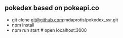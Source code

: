 ## pokedex based on pokeapi.co

- git clone git@github.com:mdaprotis/pokedex_ssr.git
- npm install
- npm run start # open localhost:3000
